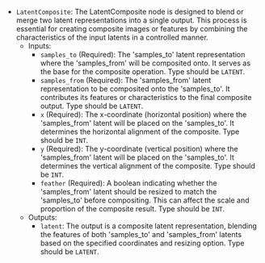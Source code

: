 - `LatentComposite`: The LatentComposite node is designed to blend or merge two latent representations into a single output. This process is essential for creating composite images or features by combining the characteristics of the input latents in a controlled manner.
    - Inputs:
        - `samples_to` (Required): The 'samples_to' latent representation where the 'samples_from' will be composited onto. It serves as the base for the composite operation. Type should be `LATENT`.
        - `samples_from` (Required): The 'samples_from' latent representation to be composited onto the 'samples_to'. It contributes its features or characteristics to the final composite output. Type should be `LATENT`.
        - `x` (Required): The x-coordinate (horizontal position) where the 'samples_from' latent will be placed on the 'samples_to'. It determines the horizontal alignment of the composite. Type should be `INT`.
        - `y` (Required): The y-coordinate (vertical position) where the 'samples_from' latent will be placed on the 'samples_to'. It determines the vertical alignment of the composite. Type should be `INT`.
        - `feather` (Required): A boolean indicating whether the 'samples_from' latent should be resized to match the 'samples_to' before compositing. This can affect the scale and proportion of the composite result. Type should be `INT`.
    - Outputs:
        - `latent`: The output is a composite latent representation, blending the features of both 'samples_to' and 'samples_from' latents based on the specified coordinates and resizing option. Type should be `LATENT`.
